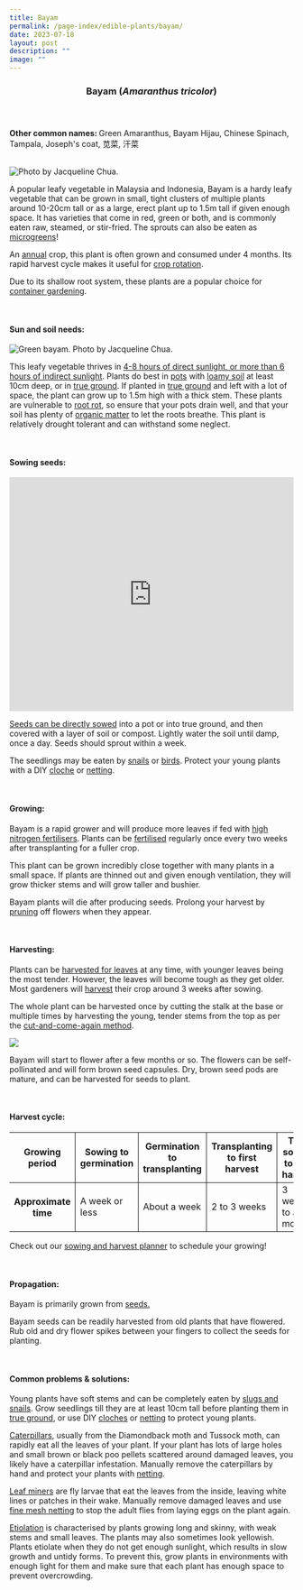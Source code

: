 ```yaml
---
title: Bayam
permalink: /page-index/edible-plants/bayam/
date: 2023-07-18
layout: post
description: ""
image: ""
---
```

<header>
	<h3>Bayam (<em>Amaranthus tricolor</em>)</h3>
</header>
	
<section>
	<p><strong>Other common names: </strong>Green Amaranthus, Bayam Hijau, Chinese Spinach, Tampala, Joseph's coat, 苋菜, 汗菜</p>
	<br>
</section>

<section>
	<img title="Photo by Jacqueline Chua." src="/images/Horti%20techniques/Spacing_Jacchua%20(15).jpg">
	<p>A popular leafy vegetable in Malaysia and Indonesia, Bayam is a hardy leafy vegetable that can be grown in small, tight clusters of multiple plants around 10-20cm tall or as a large, erect plant up to 1.5m tall if given enough space. It has varieties that come in red, green or both, and is commonly eaten raw, steamed, or stir-fried. The sprouts can also be eaten as <a href="/page-index/horticulture-techniques/microgreens">microgreens</a>!</p>
	<p>An <a href="/learn-more-about-gardening/glossary/#a">annual</a> crop, this plant is often grown and consumed under 4 months. Its rapid harvest cycle makes it useful for <a href="/page-index/horticulture-techniques/crop-rotation/">crop rotation</a>.</p>
  <p>Due to its shallow root system, these plants are a popular choice for <a href="/page-index/horticulture-techniques/planting-in-containers/">container gardening</a>.</p>
	<br>
</section>

<section>
	<h4>Sun and soil needs:</h4>
				<img title="Green bayam. Photo by Jacqueline Chua." src="/images/Plants/bayam3_jacquelinechua.jpg">
		<p>This leafy vegetable thrives in <a href="/page-index/horticulture-techniques/gauging-light/">4-8 hours of direct sunlight, or more than 6 hours of indirect sunlight</a>. Plants do best in <a href="/page-index/horticulture-techniques/planting-in-containers/">pots</a> with <a href="/page-index/horticulture-techniques/soil/">loamy soil</a> at least 10cm deep, or in <a href="/page-index/horticulture-techniques/true-ground/">true ground</a>. If planted in <a href="/page-index/horticulture-techniques/true-ground/">true ground</a> and left with a lot of space, the plant can grow up to 1.5m high with a thick stem. These plants are vulnerable to <a href="/page-index/plant-problems/root-rot/">root rot</a>, so ensure that your pots drain well, and that your soil has plenty of <a href="/page-index/horticulture-techniques/soil-amendments/">organic matter</a> to let the roots breathe. This plant is relatively drought tolerant and can withstand some neglect.</p>
	<br>
</section>

<section>
  <h4>Sowing seeds:</h4>
			<iframe width="100%" height="415" src="https://www.youtube.com/embed/x7J87wY7U6s" title="YouTube video player" frameborder="0" allow="accelerometer; autoplay; clipboard-write; encrypted-media; gyroscope; picture-in-picture; web-share" allowfullscreen=""></iframe>	<br>
		<p><a href="/page-index/horticulture-techniques/propagating-by-seed/">Seeds can be directly sowed</a> into a pot or into true ground, and then covered with a layer of soil or compost. Lightly water the soil until damp, once a day. Seeds should sprout within a week.</p>
<p>The seedlings may be  eaten by <a href="/page-index/pests/snails-and-slugs/">snails</a> or <a href="/page-index/pests/pests/#birds">birds</a>. Protect your young plants with a DIY <a href="/page-index/horticulture-techniques/cloches">cloche</a> or <a href="/page-index/hardscapes/netting">netting</a>.</p>
	<br>
</section>

<section>
	<h4>Growing:</h4>
		<p>Bayam is a rapid grower and will produce more leaves if fed with <a href="/page-index/horticulture-techniques/fertilising/">high nitrogen fertilisers</a>. Plants can be <a href="/page-index/horticulture-techniques/fertilising/">fertilised</a> regularly once every two weeks after transplanting for a fuller crop.</p>
		<p>This plant can be grown incredibly close together with many plants in a small space. If plants are thinned out and given enough ventilation, they will grow thicker stems and will grow taller and bushier.</p>
		<p>Bayam plants will die after producing seeds. Prolong your harvest by <a href="/page-index/horticulture-techniques/pruning/">pruning</a> off flowers when they appear.</p>
	<br>
</section>

<section>
	<h4>Harvesting:</h4>
		<p>Plants can be <a href="/page-index/horticulture-techniques/harvesting-hygiene/">harvested for leaves</a> at any time, with younger leaves being the most tender. However, the leaves will become tough as they get older. Most gardeners will <a href="/page-index/horticulture-techniques/harvesting-hygiene/">harvest</a> their crop around 3 weeks after sowing.</p>
		<p>The whole plant can be harvested once by cutting the stalk at the base or multiple times by harvesting the young, tender stems from the top as per the <a href="/page-index/horticulture-techniques/cut-and-come-again/">cut-and-come-again method</a>.</p>
		<img src="/images/Plants/Bayam_JacChua.jpg">
		<p>Bayam will start to flower after a few months or so. The flowers can be self-pollinated and will form brown seed capsules. Dry, brown seed pods are mature, and can be harvested for seeds to plant.</p>
	<br>
</section>

<section>
	<h4>Harvest cycle:</h4>
	<table>
		<thead>
			<tr>
				<th style="border-bottom:0px; border-right:solid 1px;">Growing period</th>
				<th style="border-bottom:0px; border-right:solid 1px;">Sowing to germination</th>
				<th style="border-bottom:0px; border-right:solid 1px;">Germination to transplanting</th>
				<th style="border-bottom:0px; border-right:solid 1px;">Transplanting to first harvest</th>
				<th style="border-bottom:0px; border-left:solid 1px;">Total sowing to first harvest</th>
			</tr>
		</thead>
		<tbody>
			<tr>
				<th style="border-right:solid 1px;">Approximate time</th>
				<td style="border-right:solid 1px;">A week or less</td>
				<td style="border-right:solid 1px;">About a week</td>
				<td style="border-right:solid 1px;">2 to 3 weeks</td>
				<td style="border-left:solid 1px;">3 weeks to a month</td>
			</tr>
		</tbody>
	</table>
		<p>Check out our&nbsp;<a href="/digital-tools/sowing-planner/">sowing and harvest planner</a>&nbsp;to schedule your growing! </p> 
	<br> 
</section>

<section>
	<h4>Propagation:</h4>
		<p>Bayam is primarily grown from <a href="/page-index/horticulture-techniques/propagating-by-seed/">seeds.</a></p>
		<p>Bayam seeds can be readily harvested from old plants that have flowered. Rub old and dry flower spikes between your fingers to collect the seeds for planting. </p>
	<br>
</section>

<section>
	<h4>Common problems &amp; solutions:</h4>
	<p>Young plants have soft stems and can be completely eaten by <a href="/page-index/pests/snails-and-slugs/">slugs and snails</a>. Grow seedlings till they are at least 10cm tall before planting them in <a href="/page-index/horticulture-techniques/true-ground/">true ground</a>, or use DIY <a href="/page-index/horticulture-techniques/cloches/">cloches</a> or <a href="/page-index/hardscapes/netting/">netting</a> to protect young plants. </p>
		<p><a href="/page-index/pests/caterpillars/">Caterpillars</a>, usually from the Diamondback moth and Tussock moth, can rapidly eat all the leaves of your plant. If your plant has lots of large holes and small brown or black poo pellets scattered around damaged leaves, you likely have a caterpillar infestation. Manually remove the caterpillars by hand and protect your plants with <a href="/page-index/hardscapes/netting/">netting</a>.</p>
	<p><a href="/page-index/pests/leaf-miner/">Leaf miners</a> are fly larvae that eat the leaves from the inside, leaving white lines or patches in their wake. Manually remove damaged leaves and use <a href="/page-index/hardscapes/netting/">fine mesh netting</a> to stop the adult flies from laying eggs on the plant again.</p>
	<p><a href="/page-index/plant-problems/etiolation/">Etiolation</a> is characterised by plants growing long and skinny, with weak stems and small leaves. The plants may also sometimes look yellowish. Plants etiolate when they do not get enough sunlight, which results in slow growth and untidy forms. To prevent this, grow plants in environments with enough light for them and make sure that each plant has enough space to prevent overcrowding.</p>
	<br>
</section>